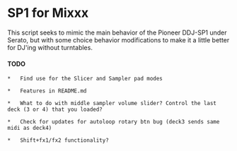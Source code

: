 # SP1 for Mixxx

This script seeks to mimic the main behavior of the Pioneer DDJ-SP1 under Serato,
but with some choice behavior modifications to make it a little better for DJ'ing
without turntables.

#### TODO

    *   Find use for the Slicer and Sampler pad modes

    *   Features in README.md

    *   What to do with middle sampler volume slider? Control the last deck (3 or 4) that you loaded?

    *   Check for updates for autoloop rotary btn bug (deck3 sends same midi as deck4)

    *   Shift+fx1/fx2 functionality?
